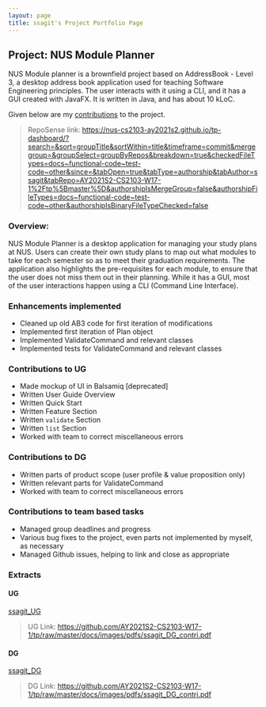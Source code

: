 ```yaml
---
layout: page
title: ssagit's Project Portfolio Page
---
```


## Project: NUS Module Planner

NUS Module planner is a brownfield project based on AddressBook - Level 3, a desktop address book application used for teaching Software Engineering principles. The user interacts with it using a CLI, and it has a GUI created with JavaFX. It is written in Java, and has about 10 kLoC.

Given below are my [contributions](https://nus-cs2103-ay2021s2.github.io/tp-dashboard/?search=&sort=groupTitle&sortWithin=title&timeframe=commit&mergegroup=&groupSelect=groupByRepos&breakdown=true&checkedFileTypes=docs~functional-code~test-code~other&since=&tabOpen=true&tabType=authorship&tabAuthor=ssagit&tabRepo=AY2021S2-CS2103-W17-1%2Ftp%5Bmaster%5D&authorshipIsMergeGroup=false&authorshipFileTypes=docs~functional-code~test-code~other&authorshipIsBinaryFileTypeChecked=false) to the project.

> RepoSense link: https://nus-cs2103-ay2021s2.github.io/tp-dashboard/?search=&sort=groupTitle&sortWithin=title&timeframe=commit&mergegroup=&groupSelect=groupByRepos&breakdown=true&checkedFileTypes=docs~functional-code~test-code~other&since=&tabOpen=true&tabType=authorship&tabAuthor=ssagit&tabRepo=AY2021S2-CS2103-W17-1%2Ftp%5Bmaster%5D&authorshipIsMergeGroup=false&authorshipFileTypes=docs~functional-code~test-code~other&authorshipIsBinaryFileTypeChecked=false

### Overview:

NUS Module Planner is a desktop application for managing your study plans at NUS. Users can create their own study plans to map out what modules to take for each semester so as to meet their graduation requirements. The application also highlights the pre-requisites for each module, to ensure that the user does not miss them out in their planning. While it has a GUI, most of the user interactions happen using a CLI (Command Line Interface).

### Enhancements implemented
- Cleaned up old AB3 code for first iteration of modifications
- Implemented first iteration of Plan object
- Implemented ValidateCommand and relevant classes
- Implemented tests for ValidateCommand and relevant classes
  
### Contributions to UG
- Made mockup of UI in Balsamiq [deprecated]
- Written User Guide Overview
- Written Quick Start
- Written Feature Section
- Written `validate` Section
- Written `list` Section
- Worked with team to correct miscellaneous errors

### Contributions to DG
- Written parts of product scope (user profile & value proposition only)
- Written relevant parts for ValidateCommand
- Worked with team to correct miscellaneous errors

### Contributions to team based tasks
- Managed group deadlines and progress
- Various bug fixes to the project, even parts not implemented by myself, as necessary
- Managed Github issues, helping to link and close as appropriate

### Extracts

#### UG
[ssagit_UG](https://github.com/AY2021S2-CS2103-W17-1/tp/raw/master/docs/images/pdfs/ssagit_UG.pdf)

> UG Link: https://github.com/AY2021S2-CS2103-W17-1/tp/raw/master/docs/images/pdfs/ssagit_DG_contri.pdf

#### DG
[ssagit_DG](https://github.com/AY2021S2-CS2103-W17-1/tp/raw/master/docs/images/pdfs/ssagit_DG_contri.pdf)

> DG Link: https://github.com/AY2021S2-CS2103-W17-1/tp/raw/master/docs/images/pdfs/ssagit_DG_contri.pdf
